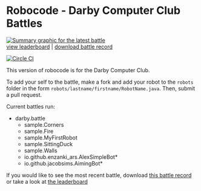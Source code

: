 # Robocode - Darby Computer Club Battles

[![Summary graphic for the latest battle](https://darbycomputerclub.github.io/darbyrobocode/battlegraphic.svg)](https://darbycomputerclub.github.io/darbyrobocode/results-columns.txt)<br>
[view leaderboard](https://darbycomputerclub.github.io/darbyrobocode/results-columns.txt) | [download battle record](https://darbycomputerclub.github.io/darbyrobocode/darbyrecord.br)

[![Circle CI](https://circleci.com/gh/DarbyComputerClub/darbyrobocode/tree/master.svg?style=svg)](https://circleci.com/gh/DarbyComputerClub/darbyrobocode/tree/master)

This version of robocode is for the Darby Computer Club. 

To add your self to the battle, make a fork and add your robot to the `robots` folder in the form `robots/lastname/firstname/RobotName.java`. Then, submit a pull request.

Current battles run:
  - darby.battle
    - sample.Corners
    - sample.Fire
    - sample.MyFirstRobot
    - sample.SittingDuck
    - sample.Walls
    - io.github.enzanki_ars.AlexSimpleBot*
    - io.github.jacobsims.AimingBot*

If you would like to see the most recent battle, download [this battle record](https://darbycomputerclub.github.io/darbyrobocode/results/darbyrecord.br) or take a look at [the leaderboard](https://darbycomputerclub.github.io/darbyrobocode/results/results-columns.txt)
